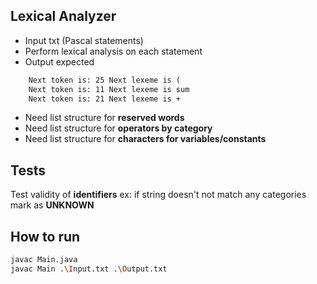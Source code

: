 ## Lexical Analyzer
- Input txt (Pascal statements)
- Perform lexical analysis on each statement
- Output expected
```txt
	Next token is: 25 Next lexeme is (
	Next token is: 11 Next lexeme is sum
	Next token is: 21 Next lexeme is +
```

- Need list structure for **reserved words**
- Need list structure for **operators by category**
- Need list structure for **characters for variables/constants**

## Tests
Test validity of **identifiers**
ex:
if string doesn't not match any categories mark as **UNKNOWN**

## How to run
```bash
javac Main.java
javac Main .\Input.txt .\Output.txt
```